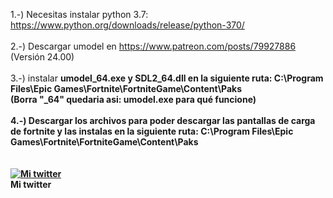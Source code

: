 1.-) Necesitas instalar python 3.7: https://www.python.org/downloads/release/python-370/
<br>
<br>
2.-) Descargar umodel en https://www.patreon.com/posts/79927886 (Versión 24.00)
<br>
<br>
3.-) instalar <b>umodel_64.exe<b> y <b>SDL2_64.dll</b> en la siguiente ruta: C:\Program Files\Epic Games\Fortnite\FortniteGame\Content\Paks
  <br>
  (Borra "_64" quedaria asi: umodel.exe para qué funcione)
<br>
<br>
4.-) Descargar los archivos para poder descargar las pantallas de carga de fortnite y las instalas en la siguiente ruta: C:\Program Files\Epic Games\Fortnite\FortniteGame\Content\Paks
<br>
<br>
<br>
<a title="Mi twitter" href="https://twitter.com/jose89fcb"><img src="https://i.imgur.com/QCHCEon.png" alt="Mi twitter" /></a>
<br>
Mi twitter
